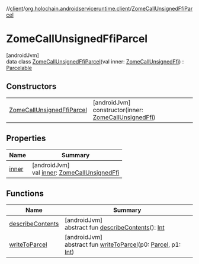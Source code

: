 //[client](../../../index.md)/[org.holochain.androidserviceruntime.client](../index.md)/[ZomeCallUnsignedFfiParcel](index.md)

# ZomeCallUnsignedFfiParcel

[androidJvm]\
data class [ZomeCallUnsignedFfiParcel](index.md)(val inner: [ZomeCallUnsignedFfi](../-zome-call-unsigned-ffi/index.md)) : [Parcelable](https://developer.android.com/reference/kotlin/android/os/Parcelable.html)

## Constructors

| | |
|---|---|
| [ZomeCallUnsignedFfiParcel](-zome-call-unsigned-ffi-parcel.md) | [androidJvm]<br>constructor(inner: [ZomeCallUnsignedFfi](../-zome-call-unsigned-ffi/index.md)) |

## Properties

| Name | Summary |
|---|---|
| [inner](inner.md) | [androidJvm]<br>val [inner](inner.md): [ZomeCallUnsignedFfi](../-zome-call-unsigned-ffi/index.md) |

## Functions

| Name | Summary |
|---|---|
| [describeContents](../-runtime-network-config-ffi-parcel/index.md#-1578325224%2FFunctions%2F275946699) | [androidJvm]<br>abstract fun [describeContents](../-runtime-network-config-ffi-parcel/index.md#-1578325224%2FFunctions%2F275946699)(): [Int](https://kotlinlang.org/api/core/kotlin-stdlib/kotlin/-int/index.html) |
| [writeToParcel](../-runtime-network-config-ffi-parcel/index.md#-1754457655%2FFunctions%2F275946699) | [androidJvm]<br>abstract fun [writeToParcel](../-runtime-network-config-ffi-parcel/index.md#-1754457655%2FFunctions%2F275946699)(p0: [Parcel](https://developer.android.com/reference/kotlin/android/os/Parcel.html), p1: [Int](https://kotlinlang.org/api/core/kotlin-stdlib/kotlin/-int/index.html)) |